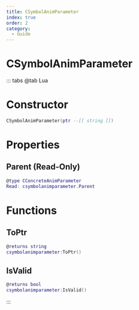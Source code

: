 ```yaml
---
title: CSymbolAnimParameter
index: true
order: 2
category:
  - Guide
---
```


# CSymbolAnimParameter

::: tabs
@tab Lua
# Constructor
```lua
CSymbolAnimParameter(ptr --[[ string ]])
```
# Properties
## Parent (Read-Only)
```lua
@type CConcreteAnimParameter
Read: csymbolanimparameter.Parent
```
# Functions
## ToPtr
```lua
@returns string
csymbolanimparameter:ToPtr()
```
## IsValid
```lua
@returns bool
csymbolanimparameter:IsValid()
```

:::